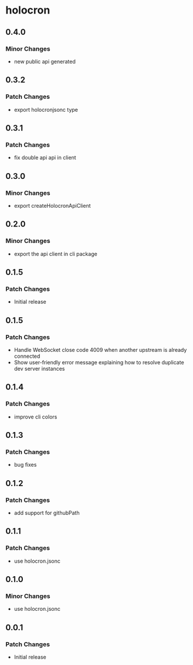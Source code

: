# holocron

## 0.4.0

### Minor Changes

- new public api generated

## 0.3.2

### Patch Changes

- export holocronjsonc type

## 0.3.1

### Patch Changes

- fix double api api in client

## 0.3.0

### Minor Changes

- export createHolocronApiClient

## 0.2.0

### Minor Changes

- export the api client in cli package

## 0.1.5

### Patch Changes

- Initial release

## 0.1.5

### Patch Changes

- Handle WebSocket close code 4009 when another upstream is already connected
- Show user-friendly error message explaining how to resolve duplicate dev server instances

## 0.1.4

### Patch Changes

- improve cli colors

## 0.1.3

### Patch Changes

- bug fixes

## 0.1.2

### Patch Changes

- add support for githubPath

## 0.1.1

### Patch Changes

- use holocron.jsonc

## 0.1.0

### Minor Changes

- use holocron.jsonc

## 0.0.1

### Patch Changes

- Initial release
